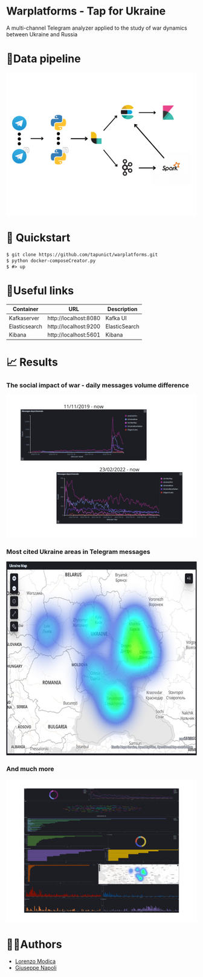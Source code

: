# Warplatforms - Tap for Ukraine 

<p>A multi-channel Telegram analyzer applied to the study of war dynamics between Ukraine and Russia</p>

# 🧠Data pipeline
<p align="center">
  <img src="./docs/schema.png"/>
</p>

# 🚀 Quickstart
```shell
$ git clone https://github.com/tapunict/warplatforms.git
$ python docker-composeCreator.py
$ #> up
```

# 🔗Useful links
| Container     | URL                                             | Description                             |
| ------------- | ----------------------------------------------- | ----------------------------------------|
| Kafkaserver   | http://localhost:8080                           | Kafka UI                                |
| Elasticsearch | http://localhost:9200                           | ElasticSearch                           |
| Kibana        | http://localhost:5601                           | Kibana                                  |

# 📈 Results
### The social impact of war - daily messages volume difference
<p align="center">
  <img src="./docs/daily_messages_difference.png"/>
</p>

### Most cited Ukraine areas in Telegram messages
<p align="center">
  <img width="682" height="512" src="./docs/mappa.jpg"/>
</p>

### And much more
<p align="center">
  <img src="./docs/dashboard.png"/>
</p>


# 👨‍💻Authors
* [Lorenzo Modica](https://github.com/loremod)
* [Giuseppe Napoli](https://github.com/Kederf-8) 
